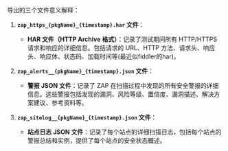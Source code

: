 导出的三个文件意义解释：

1. **`zap_https_{pkgName}_{timestamp}.har` 文件**：
   - **HAR 文件（HTTP Archive 格式）**：记录了测试期间所有 HTTP/HTTPS 请求和响应的详细信息。包括请求的 URL、HTTP 方法、请求头、响应头、响应体、状态码、加载时间等(最近似fiddler的har)。

2. **`zap_alerts__{pkgName}_{timestamp}.json` 文件**：
   - **警报 JSON 文件**：记录了 ZAP 在扫描过程中发现的所有安全警报的详细信息。这些警报包括发现的漏洞、风险等级、置信度、漏洞描述、解决方案建议、参考资料等。

3. **`zap_sitelog__{pkgName}_{timestamp}.json` 文件**：
   - **站点日志 JSON 文件**：记录了每个站点的详细扫描日志，包括每个站点的警报总结和实例，提供了每个站点的安全状态概述。